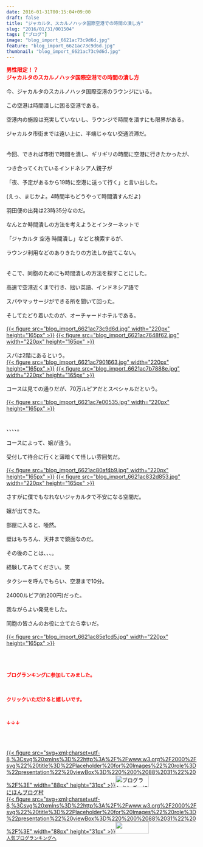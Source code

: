 ```yaml
---
date: 2016-01-31T00:15:04+09:00
draft: false
title: "ジャカルタ、スカルノハッタ国際空港での時間の潰し方"
slug: "2016/01/31/001504"
tags: ["ブログ"]
image: "blog_import_6621ac73c9d6d.jpg"
feature: "blog_import_6621ac73c9d6d.jpg"
thumbnail: "blog_import_6621ac73c9d6d.jpg"
---
```

<strong><font color="#FF0000">男性限定！？</font></strong><br/><strong><font color="#FF0000">ジャカルタのスカルノハッタ国際空港での時間の潰し方</font></strong><br/><br/>今、ジャカルタのスカルノハッタ国際空港のラウンジにいる。<br/><br/>この空港は時間潰しに困る空港である。<br/><br/>空港内の施設は充実していないし、ラウンジで時間を潰すにも限界がある。<br/><br/>ジャカルタ市街までは遠い上に、半端じゃない交通渋滞だ。<br/><br/><br/>今回、できれば市街で時間を潰し、ギリギリの時間に空港に行きたかったが、<br/><br/>つき合ってくれているインドネシア人親子が<br/><br/>「夜、予定があるから19時に空港に送って行く」と言い出した。<br/><br/>(えっ、まじかよ。4時間半もどうやって時間潰すんだよ)<br/><br/>羽田便の出発は23時35分なのだ。<br/><br/>なんとか時間潰しの方法を考えようとインターネットで<br/><br/>「ジャカルタ 空港 時間潰し」などと検索するが、<br/><br/>ラウンジ利用などのありきたりの方法しか出てこない。<br/><br/><br/>そこで、同胞のためにも時間潰しの方法を探すことにした。<br/><br/>高速で空港近くまで行き、拙い英語、インドネシア語で<br/><br/>スパやマッサージができる所を聞いて回った。<br/><br/>そしてたどり着いたのが、オーチャードホテルである。<br/><br/><a href="blog_import_6621ac7505d81.jpg">{{< figure src="blog_import_6621ac73c9d6d.jpg" width="220px" height="165px" >}}</a> <a href="blog_import_6621ac7788a45.jpg">{{< figure src="blog_import_6621ac7648f62.jpg" width="220px" height="165px" >}}</a><br/><br/>スパは2階にあるという。<br/><a href="blog_import_6621ac7a40ac7.jpg">{{< figure src="blog_import_6621ac7901663.jpg" width="220px" height="165px" >}}</a> <a href="blog_import_6621ac7cb85de.jpg">{{< figure src="blog_import_6621ac7b7888e.jpg" width="220px" height="165px" >}}</a><br/><br/>コースは見ての通りだが、70万ルピアだとスペシャルだという。<br/><br/><a href="blog_import_6621ac7f3e60d.jpg">{{< figure src="blog_import_6621ac7e00535.jpg" width="220px" height="165px" >}}</a><br/><br/><br/>、、、、。<br/><br/>コースによって、嬢が違う。<br/><br/>受付して待合に行くと薄暗くて怪しい雰囲気だ。<br/><br/><a href="blog_import_6621ac81e7782.jpg">{{< figure src="blog_import_6621ac80af4b9.jpg" width="220px" height="165px" >}}</a> <a href="blog_import_6621ac846e915.jpg">{{< figure src="blog_import_6621ac832d853.jpg" width="220px" height="165px" >}}</a><br/><br/>さすがに僕でもなれないジャカルタで不安になる空間だ。<br/><br/>嬢が出てきた。<br/><br/>部屋に入ると、唖然。<br/><br/>壁はもちろん、天井まで鏡面なのだ。<br/><br/>その後のことは、、、。<br/><br/>経験してみてください。笑<br/><br/>タクシーを呼んでもらい、空港まで10分。<br/><br/>24000ルピア(約200円)だった。<br/><br/>我ながらよい発見をした。<br/><br/>同胞の皆さんのお役に立てたら幸いだ。<br/><br/><a href="blog_import_6621ac87275bb.jpg">{{< figure src="blog_import_6621ac85e1cd5.jpg" width="220px" height="165px" >}}</a><br/><br/><br/><br/><p><font color="#ff0000" size="2"><strong>ブログランキングに参加してみました。<br/></strong></font></p><br/><p><font color="#ff0000" size="2"><strong>クリックいただけると嬉しいです。<br/></strong></font></p><br/><p><font color="#ff0000" size="2"><strong>↓↓↓</strong></font></p><br/><p><br/><a href="http://www.blogmura.com/ranking.html" target="_blank">{{< figure src="svg+xml;charset=utf-8,%3Csvg%20xmlns%3D%22http%3A%2F%2Fwww.w3.org%2F2000%2Fsvg%22%20title%3D%22Placeholder%20for%20Images%22%20role%3D%22presentation%22%20viewBox%3D%220%200%2088%2031%22%20%2F%3E" width="88px" height="31px" >}}<noscript><img border="0" alt="ブログランキング・にほんブログ村へ" src="https://img-proxy.blog-video.jp/images?url=http%3A%2F%2Fwww.blogmura.com%2Fimg%2Fwww88_31.gif" width="88" height="31"></noscript></a><br/> <a href="http://www.blogmura.com/ranking.html" target="_blank">にほんブログ村</a><br/><a title="人気ブログランキングへ" href="link.php?1804582">{{< figure src="svg+xml;charset=utf-8,%3Csvg%20xmlns%3D%22http%3A%2F%2Fwww.w3.org%2F2000%2Fsvg%22%20title%3D%22Placeholder%20for%20Images%22%20role%3D%22presentation%22%20viewBox%3D%220%200%2088%2031%22%20%2F%3E" width="88px" height="31px" >}}<noscript><img border="0" src="https://blog.with2.net/img/banner/banner_22.gif" width="88" height="31"></noscript></a><br/> <a style="FONT-SIZE: 12px" href="link.php?1804582">人気ブログランキングへ</a><br/> </p>

